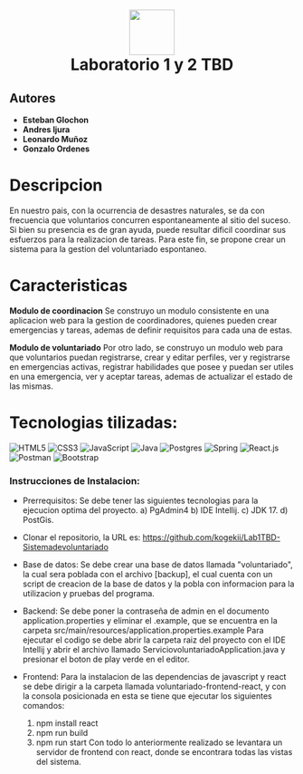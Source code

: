 <div align="center">
    <h1> <img src="https://th.bing.com/th/id/R.70c11b59c144e8d8af1a292274043105?rik=qsIhI%2f3hvZdFJQ&pid=ImgRaw&r=0" width="80px"> <br/>Laboratorio 1 y 2 TBD
    </h1>
</div>

## Autores

-   **Esteban Glochon**
-   **Andres Ijura**
-   **Leonardo Muñoz**
-   **Gonzalo Ordenes**

# Descripcion
En nuestro pais, con la ocurrencia de desastres naturales, se da con frecuencia que voluntarios concurren espontaneamente al sitio del suceso. Si bien su presencia es de gran ayuda, puede resultar dificil coordinar sus esfuerzos para la realizacion de tareas.
Para este fin, se propone crear un sistema para la gestion del voluntariado espontaneo.

# Caracteristicas

**Modulo de coordinacion**
Se construyo un modulo consistente en una aplicacion web para la gestion de coordinadores, quienes pueden crear emergencias y tareas, ademas de definir requisitos para cada una de estas.

**Modulo de voluntariado**
Por otro lado, se construyo un modulo web para que voluntarios puedan registrarse, crear y editar perfiles, ver y registrarse en emergencias activas, registrar habilidades que posee y puedan ser utiles en una emergencia, ver y aceptar tareas, ademas de actualizar el estado de las mismas.

# Tecnologias tilizadas:
![HTML5](https://img.shields.io/badge/html5-%23E34F26.svg?style=for-the-badge&logo=html5&logoColor=white) ![CSS3](https://img.shields.io/badge/css3-%231572B6.svg?style=for-the-badge&logo=css3&logoColor=white) ![JavaScript](https://img.shields.io/badge/javascript-%23323330.svg?style=for-the-badge&logo=javascript&logoColor=%23F7DF1E) ![Java](https://img.shields.io/badge/java-%23ED8B00.svg?style=for-the-badge&logo=java&logoColor=white) ![Postgres](https://img.shields.io/badge/postgres-%23316192.svg?style=for-the-badge&logo=postgresql&logoColor=white) ![Spring](https://img.shields.io/badge/spring-%236DB33F.svg?style=for-the-badge&logo=spring&logoColor=white) ![React.js](https://img.shields.io/badge/-ReactJs-61DAFB?logo=react&logoColor=white&style=for-the-badge) ![Postman](https://img.shields.io/badge/Postman-FF6C37?style=for-the-badge&logo=postman&logoColor=white) ![Bootstrap](https://img.shields.io/badge/bootstrap-%23563D7C.svg?style=for-the-badge&logo=bootstrap&logoColor=white)

### Instrucciones de Instalacion:

- Prerrequisitos:
    Se debe tener las siguientes tecnologias para la ejecucion optima del proyecto.
    a) PgAdmin4
    b) IDE Intellij.
    c) JDK 17.
    d) PostGis.

- Clonar el repositorio, la URL es:
        https://github.com/kogekii/Lab1TBD-Sistemadevoluntariado

- Base de datos:
    Se debe crear una base de datos llamada "voluntariado", la cual sera poblada con el archivo [backup], el cual cuenta con un script de creacion de la base de datos y la pobla con informacion para la utilizacion y pruebas del programa.

- Backend:
    Se debe poner la contraseña de admin en el documento application.properties y eliminar el .example, que se encuentra en la carpeta
    src/main/resources/application.properties.example
    Para ejecutar el codigo se debe abrir la carpeta raiz del proyecto con el IDE Intellij y abrir el archivo llamado ServiciovoluntariadoApplication.java y presionar el boton de play verde en el editor.

- Frontend:
    Para la instalacion de las dependencias de javascript y react se debe dirigir a la carpeta llamada voluntariado-frontend-react, y con la consola posicionada en esta se tiene que ejecutar los siguientes comandos:
    1) npm install react
    2) npm run build
    3) npm run start
    Con todo lo anteriormente realizado se levantara un servidor de frontend con react, donde se encontrara todas las vistas del sistema.